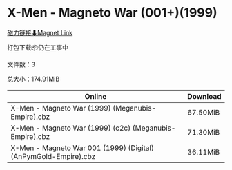 # X-Men - Magneto War (001+)(1999)

[磁力链接⬇Magnet Link](magnet:?xt=urn:btih:7aec357b179b9c9026d0ee3d76374c465087198d&dn=X-Men%20-%20Magneto%20War%20%28001%2B%29%281999%29)

打包下载📦仍在工事中

文件数：3

总大小：174.91MiB

Online | Download
--- | ---
X-Men - Magneto War (1999) (Meganubis-Empire).cbz | 67.50MiB
X-Men - Magneto War (1999) (c2c) (Meganubis-Empire).cbz | 71.30MiB
X-Men - Magneto War 001 (1999) (Digital) (AnPymGold-Empire).cbz | 36.11MiB